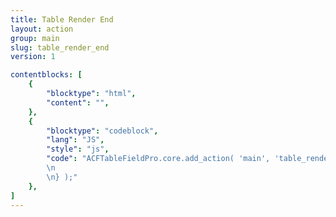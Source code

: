```yaml
---
title: Table Render End
layout: action
group: main
slug: table_render_end
version: 1

contentblocks: [
	{
		"blocktype": "html",
		"content": "",
	},
	{
		"blocktype": "codeblock",
		"lang": "JS",
		"style": "js",
		"code": "ACFTableFieldPro.core.add_action( 'main', 'table_render_end', function( table ) {
		\n
		\n} );"
	},
]
---
```

